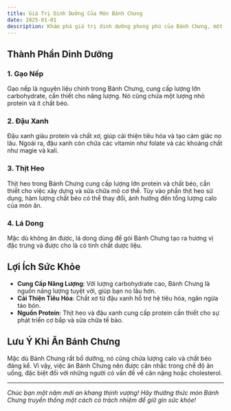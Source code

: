 ```yaml
---
title: Giá Trị Dinh Dưỡng Của Món Bánh Chưng
date: 2025-01-01
description: Khám phá giá trị dinh dưỡng phong phú của Bánh Chưng, một món ăn truyền thống của Việt Nam được thưởng thức trong dịp Tết Nguyên Đán, và cách món ăn này đóng góp vào một chế độ ăn uống cân bằng.
---
```


## Thành Phần Dinh Dưỡng

### 1. Gạo Nếp

Gạo nếp là nguyên liệu chính trong Bánh Chưng, cung cấp lượng lớn carbohydrate, cần thiết cho năng lượng. Nó cũng chứa một lượng nhỏ protein và ít chất béo.

### 2. Đậu Xanh

Đậu xanh giàu protein và chất xơ, giúp cải thiện tiêu hóa và tạo cảm giác no lâu. Ngoài ra, đậu xanh còn chứa các vitamin như folate và các khoáng chất như magie và kali.

### 3. Thịt Heo

Thịt heo trong Bánh Chưng cung cấp lượng lớn protein và chất béo, cần thiết cho việc xây dựng và sửa chữa mô cơ thể. Tùy vào phần thịt heo sử dụng, hàm lượng chất béo có thể thay đổi, ảnh hưởng đến tổng lượng calo của món ăn.

### 4. Lá Dong

Mặc dù không ăn được, lá dong dùng để gói Bánh Chưng tạo ra hương vị đặc trưng và được cho là có tính chất dược liệu.

## Lợi Ích Sức Khỏe

- **Cung Cấp Năng Lượng**: Với lượng carbohydrate cao, Bánh Chưng là nguồn năng lượng tuyệt vời, giúp bạn no lâu hơn.
- **Cải Thiện Tiêu Hóa**: Chất xơ từ đậu xanh hỗ trợ hệ tiêu hóa, ngăn ngừa táo bón.
- **Nguồn Protein**: Thịt heo và đậu xanh cung cấp protein cần thiết cho sự phát triển cơ bắp và sửa chữa tế bào.

## Lưu Ý Khi Ăn Bánh Chưng

Mặc dù Bánh Chưng rất bổ dưỡng, nó cũng chứa lượng calo và chất béo đáng kể. Vì vậy, việc ăn Bánh Chưng nên được cân nhắc trong chế độ ăn uống, đặc biệt đối với những người có vấn đề về cân nặng hoặc cholesterol.

---

_Chúc bạn một năm mới an khang thịnh vượng! Hãy thưởng thức món Bánh Chưng truyền thống một cách có trách nhiệm để giữ gìn sức khỏe!_
